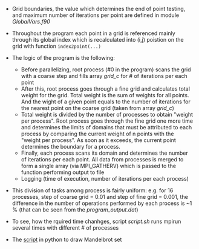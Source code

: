 - Grid boundaries, the value which determines the end of point testing, and maximum number of iterations per point are defined in module _GlobalVars.f90_
- Throughout the program each point in a grid is referenced mainly through its global index which is recalculated into (i,j) poistion on the grid with function `index2point(...)`

- The logic of the program is the following:
  - Before parallelizing, root process (#0 in the program) scans the grid with a coarse step and fills array _grid_c_ for # of iterations per each point
  - After this, root process goes through a fine grid and calculates total weight for the grid. Total weight is the sum of weights for all points. And the wight of a given point equals to the number of iterations for the nearest point on the coarse grid (taken from array _grid_c_)
  - Total weight is divided by the number of processes to obtain "weight per process". Root process goes through the fine grid one more time and determines the limits of domains that must be attributed to each process by comparing the current weight of n points with the "weight per process". As soon as it exceeds, the current point determines the boundary for a process.
  - Finally, each process scans its domain and determines the number of iterations per each point. All data from processes is merged to form a single array (via MPI_GATHERV) which is passed to the function performing output to file
  - Logging (time of execution, number of iterations per each process)

- This division of tasks among process is fairly uniform: e.g. for 16 processes, step of coarse grid = 0.01 and step of fine grid = 0.001, the difference in the number of operations performed by each process is ~1 % (that can be seen from the _program_output.dat_)
- To see, how the rquired time chanhges, script _script.sh_ runs mpirun several times with different # of processes

- The [script](https://colab.research.google.com/drive/1wOJS__zrkOwJ6hAYOHo74vvqNVbHQov7?usp=sharing) in python to draw Mandelbrot set
